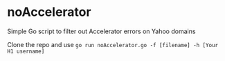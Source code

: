 # noAccelerator
Simple Go script to filter out Accelerator errors on Yahoo domains

Clone the repo and use ```go run noAccelerator.go -f [filename] -h [Your H1 username]```
